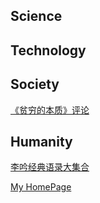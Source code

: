 ## Science

## Technology

## Society

[《贫穷的本质》评论](https://alfredldong.github.io/MyArticle/5PoorEconomics.html)

## Humanity

[李吟经典语录大集合](https://alfredldong.github.io/MyArticle/)

[My HomePage](Website.md)
